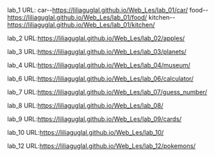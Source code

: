 lab_1  URL:    car--https://liliaguglal.github.io/Web_Les/lab_01/car/
                food--https://liliaguglal.github.io/Web_Les/lab_01/food/
                kitchen--https://liliaguglal.github.io/Web_Les/lab_01/kitchen/

lab_2  URL:https://liliaguglal.github.io/Web_Les/lab_02/apples/ 

lab_3  URL:https://liliaguglal.github.io/Web_Les/lab_03/planets/

lab_4  URL:https://liliaguglal.github.io/Web_Les/lab_04/museum/

lab_6  URL:https://liliaguglal.github.io/Web_Les/lab_06/calculator/

lab_7  URL:https://liliaguglal.github.io/Web_Les/lab_07/guess_number/

lab_8  URL:https://liliaguglal.github.io/Web_Les/lab_08/

lab_9  URL:https://liliaguglal.github.io/Web_Les/lab_09/cards/

lab_10  URL:https://liliaguglal.github.io/Web_Les/lab_10/

lab_12  URL:https://liliaguglal.github.io/Web_Les/lab_12/pokemons/
